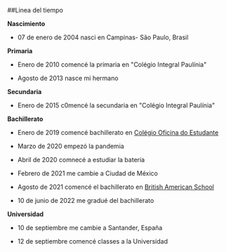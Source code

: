 ##Linea del tiempo

**Nascimiento** 

-  07 de enero de 2004 nasci en Campinas- São Paulo, Brasil 

**Primaria** 

- Enero de 2010 comencé la primaria en "Colégio Integral Paulínia"

- Agosto de 2013 nasce mi hermano 

**Secundaria**

- Enero de 2015 c0mencé la secundaria en "Colégio Integral Paulínia"

**Bachillerato** 

- Enero de 2019 comencé bachillerato en [Colégio Oficina do Estudante](https://oficinadoestudante.com.br/)

- Marzo de 2020 empezó la pandemia 

- Abril de 2020 comnecé a estudiar la bateria 

- Febrero de 2021 me cambie a Ciudad de México 

- Agosto de 2021 comencé el bachillerato en [British American School](https://www.british.edu.mx/)

- 10 de junio de 2022 me gradué del bachillerato 

**Universidad** 

- 10 de septiembre me cambie a Santander, España 

- 12 de septiembre comencé classes a la Universidad 
